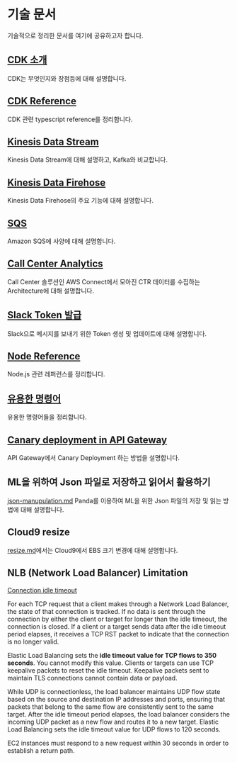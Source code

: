 # 기술 문서 

기술적으로 정리한 문서를 여기에 공유하고자 합니다. 

## [CDK 소개](https://github.com/kyopark2014/techinical-summary/blob/main/cdk-introduction.md)

CDK는 무엇인지와 장점등에 대해 설명합니다. 

## [CDK Reference](https://github.com/kyopark2014/techinical-summary/blob/main/cdk-reference.md) 

CDK 관련 typescript reference를 정리합니다. 

## [Kinesis Data Stream](https://github.com/kyopark2014/technical-summary/blob/main/kinesis-data-stream.md)

Kinesis Data Stream에 대해 설명하고, Kafka와 비교합니다. 

## [Kinesis Data Firehose](https://github.com/kyopark2014/technical-summary/blob/main/kinesis-data-firehose.md)

Kinesis Data Firehose의 주요 기능에 대해 설명합니다.


## [SQS](https://github.com/kyopark2014/technical-summary/blob/main/sqs.md)

Amazon SQS에 사양에 대해 설명합니다. 


## [Call Center Analytics](https://github.com/kyopark2014/technical-summary/blob/main/call-center-analytics.md)

Call Center 솔루션인 AWS Connect에서 모아진 CTR 데이터를 수집하는 Architecture에 대해 설명합니다. 

## [Slack Token 발급](https://github.com/kyopark2014/serverless-storytime/blob/main/docs/slackapp.md)

Slack으로 메시지를 보내기 위한 Token 생성 및 업데이트에 대해 설명합니다. 

## [Node Reference](https://github.com/kyopark2014/technical-summary/blob/main/node-reference.md)

Node.js 관련 레퍼런스를 정리합니다. 

## [유용한 명령어](https://github.com/kyopark2014/technical-summary/blob/main/useful-commands.md)

유용한 명령어들을 정리합니다. 


## [Canary deployment in API Gateway](https://github.com/kyopark2014/technical-summary/blob/main/canary-api-gateway.md)

API Gateway에서 Canary Deployment 하는 방법을 설명합니다.


## ML을 위하여 Json 파일로 저장하고 읽어서 활용하기

[json-manupulation.md](https://github.com/kyopark2014/technical-summary/blob/main/json-manupulation.md) Panda를 이용하여 ML을 위한 Json 파일의 저장 및 읽는 방법에 대해 설명합니다. 


## Cloud9 resize

[resize.md](https://github.com/kyopark2014/technical-summary/blob/main/resize.md)에서는 Cloud9에서 EBS 크기 변경에 대해 설명합니다.



## NLB (Network Load Balancer) Limitation

[Connection idle timeout](https://docs.aws.amazon.com/elasticloadbalancing/latest/network/network-load-balancers.html)




For each TCP request that a client makes through a Network Load Balancer, the state of that connection is tracked. If no data is sent through the connection by either the client or target for longer than the idle timeout, the connection is closed. If a client or a target sends data after the idle timeout period elapses, it receives a TCP RST packet to indicate that the connection is no longer valid.

Elastic Load Balancing sets the **idle timeout value for TCP flows to 350 seconds**. You cannot modify this value. Clients or targets can use TCP keepalive packets to reset the idle timeout. Keepalive packets sent to maintain TLS connections cannot contain data or payload.

While UDP is connectionless, the load balancer maintains UDP flow state based on the source and destination IP addresses and ports, ensuring that packets that belong to the same flow are consistently sent to the same target. After the idle timeout period elapses, the load balancer considers the incoming UDP packet as a new flow and routes it to a new target. Elastic Load Balancing sets the idle timeout value for UDP flows to 120 seconds.

EC2 instances must respond to a new request within 30 seconds in order to establish a return path.

